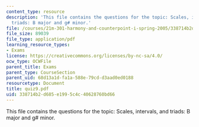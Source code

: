 ```yaml
---
content_type: resource
description: 'This file contains the questions for the topic: Scales, intervals, and
  triads: B major and g# minor.'
file: /courses/21m-301-harmony-and-counterpoint-i-spring-2005/338714b2d685e1995c4c40628760bd66_quiz9.pdf
file_size: 89039
file_type: application/pdf
learning_resource_types:
- Exams
license: https://creativecommons.org/licenses/by-nc-sa/4.0/
ocw_type: OCWFile
parent_title: Exams
parent_type: CourseSection
parent_uid: 68d13a1d-fa1a-588e-79cd-d3aad0ed0188
resourcetype: Document
title: quiz9.pdf
uid: 338714b2-d685-e199-5c4c-40628760bd66
---
```

This file contains the questions for the topic: Scales, intervals, and triads: B major and g# minor.